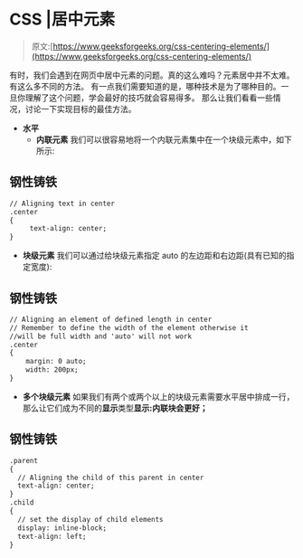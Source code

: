 # CSS |居中元素

> 原文:[https://www.geeksforgeeks.org/css-centering-elements/](https://www.geeksforgeeks.org/css-centering-elements/)

有时，我们会遇到在网页中居中元素的问题。真的这么难吗？元素居中并不太难。有这么多不同的方法。
有一点我们需要知道的是，哪种技术是为了哪种目的。一旦你理解了这个问题，学会最好的技巧就会容易得多。
那么让我们看看一些情况，讨论一下实现目标的最佳方法。

*   **水平**
    *   **内联元素**
        我们可以很容易地将一个内联元素集中在一个块级元素中，如下所示:

## 钢性铸铁

```html
// Aligning text in center
.center
{
     text-align: center;
}
```

*   **块级元素**
    我们可以通过给块级元素指定 auto 的左边距和右边距(具有已知的指定宽度):

## 钢性铸铁

```html
// Aligning an element of defined length in center
// Remember to define the width of the element otherwise it
//will be full width and 'auto' will not work
.center
{
    margin: 0 auto;
    width: 200px;
}
```

*   **多个块级元素**
    如果我们有两个或两个以上的块级元素需要水平居中排成一行，那么让它们成为不同的**显示**类型**显示:内联块会更好；**

## 钢性铸铁

```html
.parent
{
  // Aligning the child of this parent in center
  text-align: center;
}
.child
{
  // set the display of child elements
  display: inline-block;
  text-align: left;
}
```